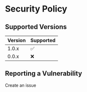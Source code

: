 # Security Policy

## Supported Versions

| Version | Supported          |
| ------- | ------------------ |
| 1.0.x   | :white_check_mark: |
| 0.0.x   | :x:                |

## Reporting a Vulnerability

Create an issue
